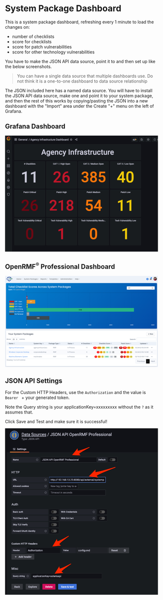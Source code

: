 # System Package Dashboard
This is a system package dashboard, refreshing every 1 minute to load the changes on:
* number of checklists
* score for checklists
* score for patch vulnerabilities
* score for other technology vulnerabilities

You have to make the JSON API data source, point it to and then set up like the below screenshots.

> You can have a single data source that multiple dashboards use. Do not think it is a one-to-one dashboard to data source relationship

The JSON included here has a named data source. You will have to install the JSON API data source, make one and point it to your system package, and then the rest of this works by copying/pasting the JSON into a new dashboard with the "Import" area under the Create "+" menu on the left of Grafana.

## Grafana Dashboard
![Grafana Dashboard](./img/systempackage-dashboard.png?raw=true)

## OpenRMF<sup>&reg;</sup> Professional Dashboard
![Application Dashboard](./img/systempackage-listing.png?raw=true)

## JSON API Settings
For the Custom HTTP Headers, use the `Authorization` and the value is `Bearer ` + your generated token. 

Note the Query string is your applicationKey=xxxxxxxxx without the `?` as it assumes that. 

Click Save and Test and make sure it is successful!

![Datasource Setting](./img/jsonapi-settings.png?raw=true)
